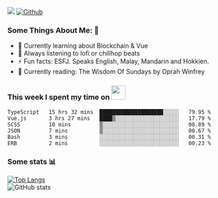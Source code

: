 ![](https://visitor-badge.laobi.icu/badge?page_id=seanho96.seanho96)
[![Github](https://img.shields.io/github/followers/seanho96?label=Follow&style=social)](https://github.com/seanho96)

### Some Things About Me: 👋
- 🌱 Currently learning about Blockchain & Vue
- :musical_note: Always listening to lofi or chillhop beats
- :zap: Fun facts: ESFJ. Speaks English, Malay, Mandarin and Hokkien.
- :book: Currently reading: The Wisdom Of Sundays by Oprah Winfrey

### This week I spent my time on <img src="https://media.giphy.com/media/SvQzkTQb3ZwKcj1QTO/giphy.gif" width="32">

<!--START_SECTION:waka-->

```text
TypeScript   15 hrs 32 mins  ████████████████████░░░░░   79.95 %
Vue.js       3 hrs 27 mins   ████▒░░░░░░░░░░░░░░░░░░░░   17.79 %
SCSS         10 mins         ▒░░░░░░░░░░░░░░░░░░░░░░░░   00.89 %
JSON         7 mins          ▒░░░░░░░░░░░░░░░░░░░░░░░░   00.67 %
Bash         3 mins          ░░░░░░░░░░░░░░░░░░░░░░░░░   00.31 %
ERB          2 mins          ░░░░░░░░░░░░░░░░░░░░░░░░░   00.23 %
```

<!--END_SECTION:waka-->

### Some stats 📊

[![Top Langs](https://github-readme-stats.vercel.app/api/top-langs/?username=seanho96&layout=compact&theme=graywhite)](https://github.com/anuraghazra/github-readme-stats)
<br/>
![GitHub stats](https://github-readme-stats.vercel.app/api?username=seanho96&show_icons=true&theme=graywhite)

